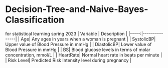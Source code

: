 # Decision-Tree-and-Naive-Bayes-Classification
for statistical learning spring 2023
| Variable | Description |
|-----:|---------------|
|     Age| Any ages in years when a woman is pregnant              |
|     SystolicBP| Upper value of Blood Pressure in mmHg              |
|     DiastolicBP| Lower value of Blood Pressure in mmHg              |
|     BS| Blood glucose levels in terms of molar concentration, mmol/L              |
|     HeartRate| Normal heart rate in beats per minute              |
|     Risk Level| Predicted Risk Intensity level during pregnancy              |

